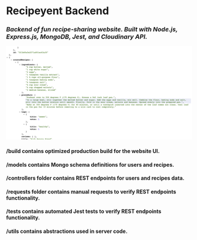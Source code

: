 
# Recipeyent Backend
### *Backend of fun recipe-sharing website. Built with Node.js, Express.js, MongoDB, Jest, and Cloudinary API.*

![Image of Recipe Endpoint](https://github.com/axk5209/recipeyent-backend/blob/master/recipeEndpoint.png)

#### /build contains optimized production build for the website UI.
#### /models contains Mongo schema definitions for users and recipes.
#### /controllers folder contains REST endpoints for users and recipes data.
#### /requests folder contains manual requests to verify REST endpoints functionality.
#### /tests contains automated Jest tests to verify REST endpoints functionality.
#### /utils contains abstractions used in server code.
